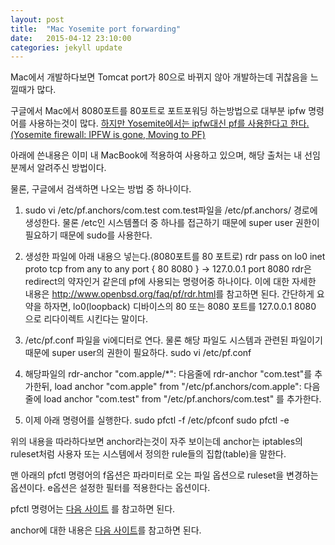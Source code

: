 ```yaml
---
layout: post
title:  "Mac Yosemite port forwarding"
date:   2015-04-12 23:10:00
categories: jekyll update
---
```

Mac에서 개발하다보면 Tomcat port가 80으로 바뀌지 않아 개발하는데 귀찮음을 느낄때가 많다.

구글에서 Mac에서 8080포트를 80포트로 포트포워딩 하는방법으로 대부분 ipfw 명령어를 사용하는것이 많다.
<a href="https://discussions.apple.com/thread/6645172">하지만 Yosemite에서는 ipfw대신 pf를 사용한다고 한다.(Yosemite firewall: IPFW is gone, Moving to PF)</a>

아래에 쓴내용은 이미 내 MacBook에 적용하여 사용하고 있으며, 해당 출처는 내 선임분께서 알려주신 방법이다.

물론, 구글에서 검색하면 나오는 방법 중 하나이다.

1. sudo vi /etc/pf.anchors/com.test
com.test파일을 /etc/pf.anchors/ 경로에 생성한다. 물론 /etc인 시스템폴더 중 하나를 접근하기 때문에 super user 권한이 필요하기 때문에 sudo를 사용한다.

2. 생성한 파일에 아래 내용으 넣는다.(8080포트를 80 포트로)
rdr pass on lo0 inet proto tcp from any to any port { 80 8080 } -> 127.0.0.1 port 8080
rdr은 redirect의 약자인거 같은데 pf에 사용되는 명령어중 하나이다.
이에 대한 자세한 내용은 <a href="http://www.openbsd.org/faq/pf/rdr.html">http://www.openbsd.org/faq/pf/rdr.html</a>를 참고하면 된다.
간단하게 요약을 하자면, lo0(loopback) 디바이스의 80 또는 8080 포트를 127.0.0.1 8080 으로 리다이렉트 시킨다는 말이다.

3. /etc/pf.conf 파일을 vi에디터로 연다. 물론 해당 파일도 시스템과 관련된 파일이기 때문에 super user의 권한이 필요하다.
sudo vi /etc/pf.conf

4. 해당파일의 rdr-anchor "com.apple/*": 다음줄에 rdr-anchor "com.test"를 추가한뒤, load anchor "com.apple" from "/etc/pf.anchors/com.apple": 다음줄에 load anchor "com.test" from "/etc/pf.anchors/com.test" 를 추가한다.

5. 이제 아래 명령어를 실행한다.
sudo pfctl -f /etc/pfconf
sudo pfctl -e

위의 내용을 따라하다보면 anchor라는것이 자주 보이는데 anchor는 iptables의 ruleset처럼 사용자 또는 시스템에서 정의한 rule들의 집합(table)을 말한다.

맨 아래의 pfctl 명령어의 f옵션은 파라미터로 오는 파일 옵션으로 ruleset을 변경하는 옵션이다.
e옵션은 설정한 필터를 적용한다는 옵션이다.

pfctl 명령어는 <a href="http://www.openbsd.org/cgi-bin/man.cgi/OpenBSD-5.6/man8/pfctl.8?query=pfctl&sec=8&manpath=OpenBSD-5%2e6">다음 사이트</a> 를 참고하면 된다.

anchor에 대한 내용은 <a href="http://www.openbsd.org/faq/pf/anchors.html">다음 사이트</a>를 참고하면 된다. 
